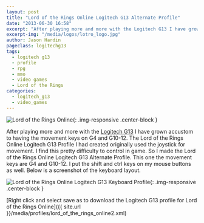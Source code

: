 ```yaml
---
layout: post
title: "Lord of the Rings Online Logitech G13 Alternate Profile"
date: "2013-06-30 16:58"
excerpt: "After playing more and more with the Logitech G13 I have grown accustom to having the movement keys on G4 and G10-12. The Lord of the Rings Online Logitech G13 Profile I had created originally used the joystick for movement."
excerpt-img: "/media/logos/lotro_logo.jpg"
author: Jason Hardin
pageclass: logitechg13
tags:
  - logitech g13
  - profile
  - rpg
  - mmo
  - video games
  - Lord of the Rings
categories:
  - logitech_g13
  - video_games
---
```

![Lord of the Rings Online]({{site.url}}/media/logos/lotro_logo.jpg){: .img-responsive  .center-block }

After playing more and more with the [Logitech G13](http://gaming.logitech.com/en-us/product/g13-advanced-gameboard) I have grown accustom to having the movement keys on G4 and G10-12. The Lord of the Rings Online Logitech G13 Profile I had created originally used the joystick for movement. I find this pretty difficulty to control in game. So I made the Lord of the Rings Online Logitech G13 Alternate Profile. This one the movement keys are G4 and G10-12. I put the shift and ctrl keys on my mouse buttons as well. Below is a screenshot of the keyboard layout.

![Lord of the Rings Online Logitech G13 Keyboard Profile]({{site.url}}/media/profiles/lord_of_the_rings_online_keyboard_layout.png){: .img-responsive  .center-block }

[Right click and select save as to download the Logitech G13 profile for Lord of the Rings Online]({{ site.url }}/media/profiles/lord_of_the_rings_online2.xml)
